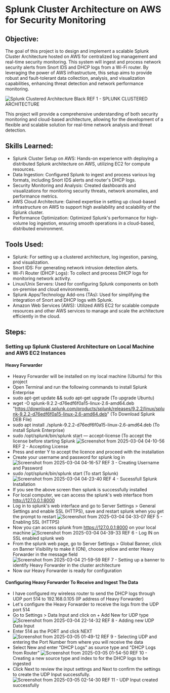 # Splunk Cluster Architecture on AWS for Security Monitoring

## Objective:

The goal of this project is to design and implement a scalable Splunk Cluster Architecture hosted on AWS for centralized log management and real-time security monitoring. This system will ingest and process network security alerts from Snort IDS and DHCP logs from a Wi-Fi router. By leveraging the power of AWS infrastructure, this setup aims to provide robust and fault-tolerant data collection, analysis, and visualization capabilities, enhancing threat detection and network performance monitoring.



![Splunk Clustered Architecture Black](https://github.com/user-attachments/assets/cd2c503a-9cfc-4063-95f6-6d599d5105a1)
REF 1 - SPLUNK CLUSTERED ARCHITECTURE


This project will provide a comprehensive understanding of both security monitoring and cloud-based architecture, allowing for the development of a flexible and scalable solution for real-time network analysis and threat detection.

## Skills Learned:

- Splunk Cluster Setup on AWS: Hands-on experience with deploying a distributed Splunk architecture on AWS, utilizing EC2 for compute resources.
- Data Ingestion: Configured Splunk to ingest and process various log formats, including Snort IDS alerts and router's DHCP logs.
- Security Monitoring and Analysis: Created dashboards and visualizations for monitoring security threats, network anomalies, and performance metrics.
- AWS Cloud Architecture: Gained expertise in setting up cloud-based infrastructure on AWS to support high availability and scalability of the Splunk cluster.
- Performance Optimization: Optimized Splunk's performance for high-volume log ingestion, ensuring smooth operations in a cloud-based, distributed environment.

## Tools Used:
- Splunk: For setting up a clustered architecture, log ingestion, parsing, and visualization.
- Snort IDS: For generating network intrusion detection alerts.
- Wi-Fi Router (DHCP Logs): To collect and process DHCP logs for monitoring network activity.
- Linux/Unix Servers: Used for configuring Splunk components on both on-premise and cloud environments.
- Splunk Apps/Technology Add-ons (TAs): Used for simplifying the integration of Snort and DHCP logs with Splunk.
- Amazon Web Services (AWS): Utilized AWS EC2 for scalable compute resources and other AWS services to manage and scale the architecture efficiently in the cloud.

## Steps:

### Setting up Splunk Clustered Architecture on Local Machine and AWS EC2 Instances
#### Heavy Forwarder
- Heavy Forwarder will be installed on my local machine (Ubuntu) for this project
- Open Terminal and run the following commands to install Splunk Enterprise
- sudo apt-get update && sudo apt-get upgrade (To upgrade Ubuntu)
- wget -O splunk-9.2.2-d76edf6f0a15-linux-2.6-amd64.deb "https://download.splunk.com/products/splunk/releases/9.2.2/linux/splunk-9.2.2-d76edf6f0a15-linux-2.6-amd64.deb" (To Download Splunk DEB File)
- sudo apt install ./splunk-9.2.2-d76edf6f0a15-linux-2.6-amd64.deb (To install Splunk Enterprise)
- sudo /opt/splunk/bin/splunk start — accept-license (To accept the license before starting Splunk
![Screenshot from 2025-03-04 04-10-56](https://github.com/user-attachments/assets/dff46161-b59b-4420-93f1-5ca144fffa7e)
REF 2 - Accepting License
- Press and enter Y to accept the licence and proceed with the installation
- Create your username and password for splunk log in
![Screenshot from 2025-03-04 04-16-57](https://github.com/user-attachments/assets/3fe708ef-95f1-483a-8316-e5f912c7b59d)
REF 3 - Creating Username and Password
- sudo /opt/splunk/bin/splunk start (To start Splunk)
![Screenshot from 2025-03-04 04-23-40](https://github.com/user-attachments/assets/a385f040-a235-4c47-a9d2-6fe907b01752)
REF 4 - Sucessfull Splunk Installation
- If you see the above screen then splunk is successfully installed
- For local computer, we can access the splunk's web interface from http://127.0.0.1:8000
- Log in to splunk's web interface and go to Server Settings > General Settings and enable SSL (HTTPS), save and restart splunk when you get the prompt to restart
![Screenshot from 2025-03-04 04-33-07](https://github.com/user-attachments/assets/316dbbe8-aec4-43d3-b7a2-329838217d5b)
REF 5 - Enabling SSL (HTTPS)
- Now you can access splunk from https://127.0.0.1:8000 on your local machine
![Screenshot from 2025-03-04 04-39-33](https://github.com/user-attachments/assets/8beb6b0c-3a63-480b-8fe6-c6af8327b981)
REF 6 - Log IN on SSL enabled splunk web
- From the splunk web page, go to Server Settings > Global Banner, click on Banner Visibility to make it (ON), choose yellow and enter Heavy Forwarder in the message field
![Screenshot from 2025-03-04 21-59-59](https://github.com/user-attachments/assets/7cf5cfd5-0cba-4548-a07f-2b03230c79fd)
REF 7 - Setting up a banner to identify Heavy Forwarder in the cluster architecture
- Now our Heavy Forwarder is ready for configuration

#### Configuring Heavy Forwarder To Receive and Ingest The Data
- I have configured my wireless router to send the DHCP logs through UDP port 514 to 192.168.0.105 (IP address of Heavy Forwarder)
- Let's configure the Heavy Forwarder to receive the logs from the UDP port 514
- Go to Settings > Data Input and click on + Add New for UDP type
 ![Screenshot from 2025-03-04 22-14-32](https://github.com/user-attachments/assets/91e694d0-c722-4215-97cb-05388dc79b83)
REF 8 - Adding new UDP Data Input
- Enter 514 as the PORT and click NEXT
![Screenshot from 2025-03-05 01-49-12](https://github.com/user-attachments/assets/7b7ca578-c462-4db3-86ae-7e2618581a54)
REF 9 - Selecting UDP and entering the Port Number from where you will receive the data
- Select New and enter "DHCP Logs" as source type and "DHCP Logs from Router"
![Screenshot from 2025-03-05 01-54-50](https://github.com/user-attachments/assets/c40b7a0e-5cd3-4e45-a307-07a9866afa2d)
REF 10 - Creating a new source type and index to for the DHCP logs to be ingested
- Click Next to review the input settings and Next to confirm the settings to create the UDP Input successfully.
![Screenshot from 2025-03-05 02-14-30](https://github.com/user-attachments/assets/614861b5-b9e6-4bb2-8a89-c21009600bed)
REF 11 - UDP Input created successfully

